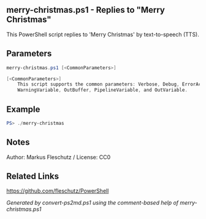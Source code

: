 ## merry-christmas.ps1 - Replies to "Merry Christmas"

This PowerShell script replies to 'Merry Christmas' by text-to-speech (TTS).

## Parameters
```powershell
merry-christmas.ps1 [<CommonParameters>]

[<CommonParameters>]
    This script supports the common parameters: Verbose, Debug, ErrorAction, ErrorVariable, WarningAction, 
    WarningVariable, OutBuffer, PipelineVariable, and OutVariable.
```

## Example
```powershell
PS> ./merry-christmas

```

## Notes
Author: Markus Fleschutz / License: CC0

## Related Links
https://github.com/fleschutz/PowerShell

*Generated by convert-ps2md.ps1 using the comment-based help of merry-christmas.ps1*
